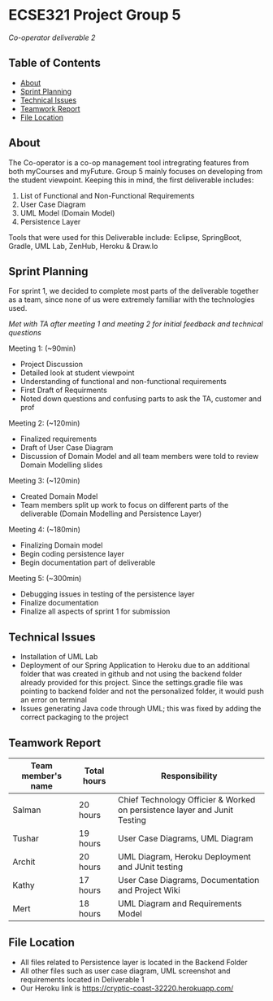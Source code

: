 # ECSE321 Project Group 5
*Co-operator deliverable 2*

## Table of Contents
* [About](#about)
* [Sprint Planning](#sprint-planning)
* [Technical Issues](#technical-issues)
* [Teamwork Report](#teamwork-report)
* [File Location](#file-location)


## About
The Co-operator is a co-op management tool intregrating features from both myCourses and myFuture. Group 5 mainly focuses on developing from the student viewpoint. Keeping this in mind, the first deliverable includes: 

1. List of Functional and Non-Functional Requirements
2. User Case Diagram
3. UML Model (Domain Model)
4. Persistence Layer

Tools that were used for this Deliverable include: Eclipse, SpringBoot, Gradle, UML Lab, ZenHub, Heroku & Draw.Io

## Sprint Planning
For sprint 1, we decided to complete most parts of the deliverable together as a team, since none of us were extremely familiar with the technologies used.

*Met with TA after meeting 1 and meeting 2 for initial feedback and technical questions*

Meeting 1: (~90min)
- Project Discussion
- Detailed look at student viewpoint
- Understanding of functional and non-functional requirements
- First Draft of Requirments
- Noted down questions and confusing parts to ask the TA, customer and prof

Meeting 2: (~120min)
- Finalized requirements
- Draft of User Case Diagram
- Discussion of Domain Model and all team members were told to review Domain Modelling slides

Meeting 3: (~120min)
- Created Domain Model
- Team members split up work to focus on different parts of the deliverable (Domain Modelling and Persistence Layer)

Meeting 4: (~180min)
- Finalizing Domain model
- Begin coding persistence layer
- Begin documentation part of deliverable

Meeting 5: (~300min)
- Debugging issues in testing of the persistence layer 
- Finalize documentation
- Finalize all aspects of sprint 1 for submission

## Technical Issues
- Installation of UML Lab
- Deployment of our Spring Application to Heroku due to an additional folder that was created in github and not using the backend folder     already provided for this project. Since the settings.gradle file was pointing to backend folder and not the personalized folder, it       would push an error on terminal
- Issues generating Java code through UML; this was fixed by adding the correct packaging to the project

## Teamwork Report

|Team member's name|Total hours|Responsibility          |
|------------------|-----------|----------------------- |
|Salman            |   20 hours|Chief Technology Officier & Worked on persistence layer and Junit Testing
|Tushar            |   19 hours|User Case Diagrams, UML Diagram |
|Archit            |   20 hours|UML Diagram, Heroku Deployment and JUnit testing         |
|Kathy             |   17 hours|User Case Diagrams, Documentation and Project Wiki        |
|Mert              |   18 hours|UML Diagram and Requirements Model                        |

## File Location 
- All files related to Persistence layer is located in the Backend Folder
- All other files such as user case diagram, UML screenshot and requirements located in Deliverable 1
- Our Heroku link is https://cryptic-coast-32220.herokuapp.com/


